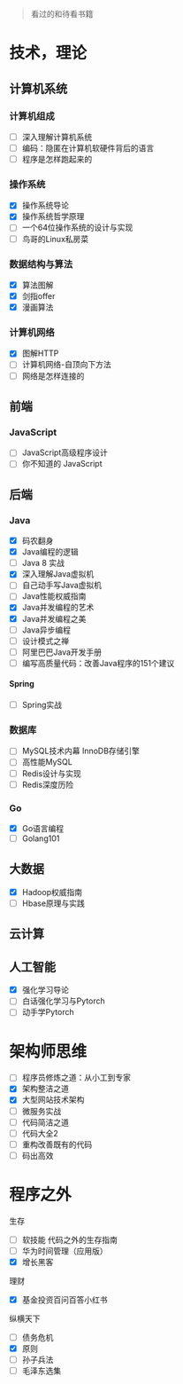 > 看过的和待看书籍

# 技术，理论

## 计算机系统

### 计算机组成

- [ ] 深入理解计算机系统
- [ ] 编码：隐匿在计算机软硬件背后的语言
- [ ] 程序是怎样跑起来的

### 操作系统

- [x] 操作系统导论
- [x] 操作系统哲学原理
- [ ] 一个64位操作系统的设计与实现
- [ ] 鸟哥的Linux私房菜

### 数据结构与算法

- [x] 算法图解
- [x] 剑指offer
- [x] 漫画算法

### 计算机网络

- [x] 图解HTTP
- [ ] 计算机网络-自顶向下方法
- [ ] 网络是怎样连接的

## 前端

### JavaScript

- [ ] JavaScript高级程序设计
- [ ] 你不知道的 JavaScript

## 后端

### Java

- [x] 码农翻身
- [x] Java编程的逻辑
- [ ] Java 8 实战
- [x] 深入理解Java虚拟机
- [ ] 自己动手写Java虚拟机
- [ ] Java性能权威指南
- [x] Java并发编程的艺术
- [x] Java并发编程之美
- [ ] Java异步编程
- [ ] 设计模式之禅
- [ ] 阿里巴巴Java开发手册
- [ ] 编写高质量代码：改善Java程序的151个建议

#### Spring

- [ ] Spring实战

### 数据库

- [ ] MySQL技术内幕 InnoDB存储引擎 
- [ ] 高性能MySQL
- [ ] Redis设计与实现
- [ ] Redis深度历险

### Go

- [x] Go语言编程
- [ ] Golang101

## 大数据

- [x] Hadoop权威指南
- [ ] Hbase原理与实践

## 云计算



## 人工智能

- [x] 强化学习导论
- [ ] 白话强化学习与Pytorch
- [ ] 动手学Pytorch

# 架构师思维

- [ ] 程序员修炼之道：从小工到专家
- [x] 架构整洁之道
- [x] 大型网站技术架构
- [ ] 微服务实战
- [ ] 代码简洁之道
- [ ] 代码大全2
- [ ] 重构改善既有的代码
- [ ] 码出高效

# 程序之外

生存

- [ ] 软技能 代码之外的生存指南
- [ ] 华为时间管理（应用版）
- [x] 增长黑客

理财

- [x] 基金投资百问百答小红书

纵横天下

- [ ] 债务危机
- [x] 原则
- [ ] 孙子兵法
- [ ] 毛泽东选集